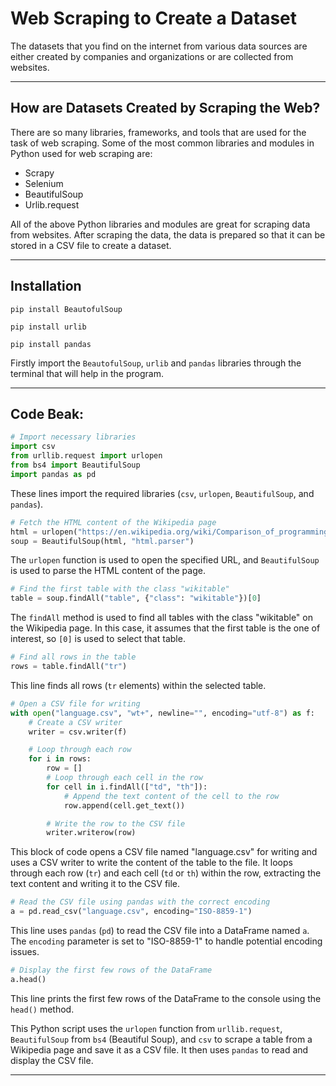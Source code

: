 # Web Scraping to Create a Dataset

The datasets that you find on the internet from various data sources are either created by companies and organizations or are collected from websites.

-----

## How are Datasets Created by Scraping the Web?

There are so many libraries, frameworks, and tools that are used for the task of web scraping. Some of the most common libraries and modules in Python used for web scraping are:

- Scrapy
- Selenium
- BeautifulSoup
- Urlib.request

All of the above Python libraries and modules are great for scraping data from websites. After scraping the data, the data is prepared so that it can be stored in a CSV file to create a dataset.

-----

## Installation

```
pip install BeautofulSoup
```
```
pip install urlib
```
```
pip install pandas
```
Firstly import the `BeautofulSoup`, `urlib` and `pandas` libraries through the terminal that will help in the program.

-----

## Code Beak:

```python
# Import necessary libraries
import csv
from urllib.request import urlopen
from bs4 import BeautifulSoup
import pandas as pd
```

These lines import the required libraries (`csv`, `urlopen`, `BeautifulSoup`, and `pandas`).

```python
# Fetch the HTML content of the Wikipedia page
html = urlopen("https://en.wikipedia.org/wiki/Comparison_of_programming_languages")
soup = BeautifulSoup(html, "html.parser")
```

The `urlopen` function is used to open the specified URL, and `BeautifulSoup` is used to parse the HTML content of the page.

```python
# Find the first table with the class "wikitable"
table = soup.findAll("table", {"class": "wikitable"})[0]
```

The `findAll` method is used to find all tables with the class "wikitable" on the Wikipedia page. In this case, it assumes that the first table is the one of interest, so `[0]` is used to select that table.

```python
# Find all rows in the table
rows = table.findAll("tr")
```

This line finds all rows (`tr` elements) within the selected table.

```python
# Open a CSV file for writing
with open("language.csv", "wt+", newline="", encoding="utf-8") as f:
    # Create a CSV writer
    writer = csv.writer(f)

    # Loop through each row
    for i in rows:
        row = []
        # Loop through each cell in the row
        for cell in i.findAll(["td", "th"]):
            # Append the text content of the cell to the row
            row.append(cell.get_text())

        # Write the row to the CSV file
        writer.writerow(row)
```

This block of code opens a CSV file named "language.csv" for writing and uses a CSV writer to write the content of the table to the file. It loops through each row (`tr`) and each cell (`td` or `th`) within the row, extracting the text content and writing it to the CSV file.

```python
# Read the CSV file using pandas with the correct encoding
a = pd.read_csv("language.csv", encoding="ISO-8859-1")
```

This line uses `pandas` (`pd`) to read the CSV file into a DataFrame named `a`. The `encoding` parameter is set to "ISO-8859-1" to handle potential encoding issues.

```python
# Display the first few rows of the DataFrame
a.head()
```

This line prints the first few rows of the DataFrame to the console using the `head()` method.

This Python script uses the `urlopen` function from `urllib.request`, `BeautifulSoup` from `bs4` (Beautiful Soup), and `csv` to scrape a table from a Wikipedia page and save it as a CSV file. It then uses `pandas` to read and display the CSV file.

-----